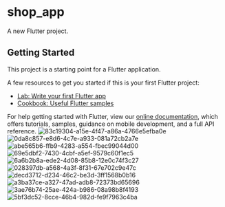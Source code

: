 # shop_app

A new Flutter project.

## Getting Started

This project is a starting point for a Flutter application.

A few resources to get you started if this is your first Flutter project:

- [Lab: Write your first Flutter app](https://flutter.dev/docs/get-started/codelab)
- [Cookbook: Useful Flutter samples](https://flutter.dev/docs/cookbook)

For help getting started with Flutter, view our
[online documentation](https://flutter.dev/docs), which offers tutorials,
samples, guidance on mobile development, and a full API reference.
![83c19304-a15e-4f47-a86a-4766e5efba0e](https://user-images.githubusercontent.com/102707202/170338509-faa7f8da-f257-48b6-acbf-91faa591d14a.png)
![0da8c857-e8d6-4c7e-a933-081a72cb2a7e](https://user-images.githubusercontent.com/102707202/170338513-4a3b6d65-6768-4178-b9a2-e9191ca291d3.png)
![abe565b6-ffb9-4283-a554-fbec99044d00](https://user-images.githubusercontent.com/102707202/170338516-b13a1a17-852a-41ce-9ecc-acc104be7ba0.png)
![69e5dbf2-7430-4cbf-a5ef-9579c60f1ec5](https://user-images.githubusercontent.com/102707202/170338520-4e7ab224-e877-4964-8529-fbf7fd2a280c.png)
![6a6b2b8a-ede2-4d08-85b8-12e0c74f3c27](https://user-images.githubusercontent.com/102707202/170338521-df14863a-6986-482e-ae33-189448df9d9d.png)
![028397db-a568-4a3f-8f31-67e702c9e47c](https://user-images.githubusercontent.com/102707202/170338525-c42ed17e-c1d7-4987-8367-465c9f2a0077.png)
![decd3712-d234-46c2-be3d-3ff1568b0b16](https://user-images.githubusercontent.com/102707202/170338531-c571025b-aa04-4e36-8f31-9ab9c4cdc845.png)
![a3ba37ce-a327-47ad-adb8-72373bd65696](https://user-images.githubusercontent.com/102707202/170338533-a557d7a0-622c-4801-bd0a-e1d18befca84.png)
![3ae76b74-25ae-424a-b986-08a98b8f4193](https://user-images.githubusercontent.com/102707202/170338536-38c3421e-385a-4ead-83b2-3b226164d0ff.png)
![5bf3dc52-8cce-46b4-982d-fe9f7963c4ba](https://user-images.githubusercontent.com/102707202/170338539-b8ab6c48-c208-4254-ab9c-b886aec8f735.png)
